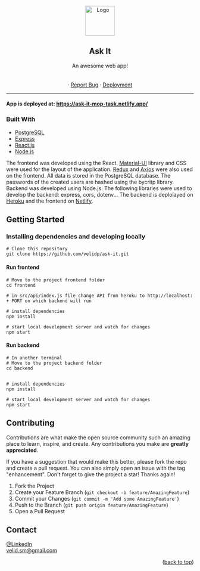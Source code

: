 <div id="top"></div>

<br />
<div align="center">
  <a>
    <img src="https://raw.githubusercontent.com/velidp/ask-it/master/client/public/icon.ico" alt="Logo" width="80" height="80">
  <a/>

  <h2 align="center">Ask It</h2>

  <p>
    An awesome web app!
    <br />
    <a></a>
    <br />
    <br />
    ·
    <a target="_blank" href="https://github.com/velidp/ask-it/issues">Report Bug</a>
    ·
    <a target="_blank" href="https://ask-it-mop-task.netlify.app/">Deployment</a>
  </p>
</div>

<hr/>


#### App is deployed at:  https://ask-it-mop-task.netlify.app/


### Built With

* [PostgreSQL](https://www.postgresql.org/)
* [Express](https://expressjs.com/)
* [React.js](https://reactjs.org/)
* [Node.js](https://nodejs.org/en/)

The frontend was developed using the React.  <a href="https://mui.com/">Material-UI</a> library and CSS were used for the layout of the application.
<a href="https://redux.js.org/">Redux</a> and <a href="https://www.npmjs.com/package/axios">Axios</a> were also used on the frontend.
All data is stored in the PostgreSQL database. The passwords of the created users are hashed using the bycritp library. 
Backend was developed using Node.js. 
The following libraries were used to develop the backend: express, cors, dotenv... 
The backend is deplolayed on <a href="https://www.heroku.com/">Heroku</a> and the frontend on <a href="https://www.netlify.com/">Netlify</a>. 



## Getting Started

### Installing dependencies and developing locally

```
# Clone this repository
git clone https://github.com/velidp/ask-it.git
```

#### Run frontend
```
# Move to the project frontend folder
cd frontend

# in src/api/index.js file change API from heroku to http://localhost: + PORT on which backend will run

# install dependencies
npm install

# start local development server and watch for changes
npm start
```

#### Run backend
```
# In another terminal
# Move to the project backend folder
cd backend


# install dependencies
npm install

# start local development server and watch for changes
npm start

```


<!-- CONTRIBUTING -->
## Contributing

Contributions are what make the open source community such an amazing place to learn, inspire, and create. Any contributions you make are **greatly appreciated**.

If you have a suggestion that would make this better, please fork the repo and create a pull request. You can also simply open an issue with the tag "enhancement".
Don't forget to give the project a star! Thanks again!

1. Fork the Project
2. Create your Feature Branch (`git checkout -b feature/AmazingFeature`)
3. Commit your Changes (`git commit -m 'Add some AmazingFeature'`)
4. Push to the Branch (`git push origin feature/AmazingFeature`)
5. Open a Pull Request



<!-- CONTACT -->
## Contact

[@LinkedIn](https://www.linkedin.com/in/velid-posko/) 
<br/>
velid.sm@gmail.com

<p align="right">(<a href="#top">back to top</a>)</p>


